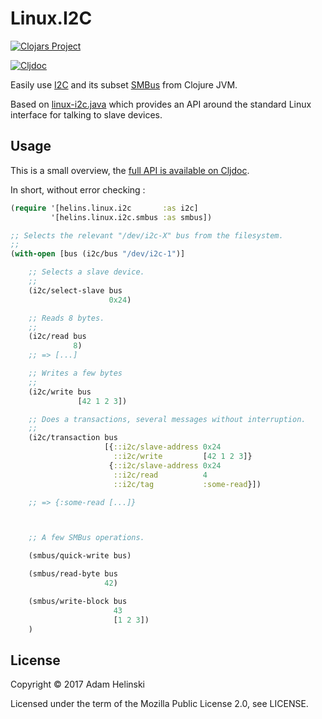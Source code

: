 # Linux.I2C

[![Clojars
Project](https://img.shields.io/clojars/v/io.helins/linux.i2c.svg)](https://clojars.org/io.helins/linux.i2c)

[![Cljdoc](https://cljdoc.org/badge/io.helins/linux.i2c)](https://cljdoc.org/d/io.helins/linux.i2c)

Easily use [I2C](https://en.wikipedia.org/wiki/I%C2%B2C) and its subset
[SMBus](https://en.wikipedia.org/wiki/System_Management_Bus) from Clojure JVM.

Based on [linux-i2c.java](https://github.com/helins/linux-i2c.java) which 
provides an API around the standard Linux interface for talking to slave
devices.

## Usage

This is a small overview, the [full API is available on
Cljdoc](https://cljdoc.org/d/io.helins/linux.i2c).

In short, without error checking :

```clj
(require '[helins.linux.i2c       :as i2c]
         '[helins.linux.i2c.smbus :as smbus])

;; Selects the relevant "/dev/i2c-X" bus from the filesystem.
;;
(with-open [bus (i2c/bus "/dev/i2c-1")]

    ;; Selects a slave device.
    ;;
    (i2c/select-slave bus
                      0x24)

    ;; Reads 8 bytes.
    ;;
    (i2c/read bus
              8)
    ;; => [...]

    ;; Writes a few bytes
    ;;
    (i2c/write bus
               [42 1 2 3])

    ;; Does a transactions, several messages without interruption.
    ;;
    (i2c/transaction bus
                     [{::i2c/slave-address 0x24
                       ::i2c/write         [42 1 2 3]}
                      {::i2c/slave-address 0x24
                       ::i2c/read          4
                       ::i2c/tag           :some-read}])

    ;; => {:some-read [...]}



    ;; A few SMBus operations.

    (smbus/quick-write bus)

    (smbus/read-byte bus
                     42)

    (smbus/write-block bus
                       43
                       [1 2 3])
    )
```

## License

Copyright © 2017 Adam Helinski

Licensed under the term of the Mozilla Public License 2.0, see LICENSE.
